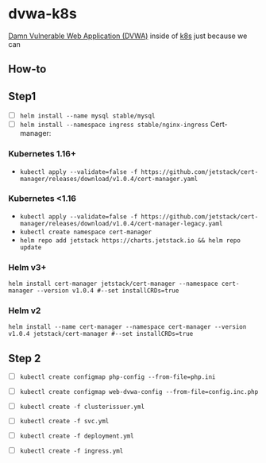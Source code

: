 # dvwa-k8s

[Damn Vulnerable Web Application (DVWA)](http://www.dvwa.co.uk/) inside of [k8s](https://kubernetes.io/docs/concepts/overview/what-is-kubernetes/) just because we can 

## How-to

## Step1

* [ ] `helm install --name mysql stable/mysql`
* [ ] `helm install --namespace ingress stable/nginx-ingress`
Cert-manager:
### Kubernetes 1.16+
* `kubectl apply --validate=false -f https://github.com/jetstack/cert-manager/releases/download/v1.0.4/cert-manager.yaml`

### Kubernetes <1.16
* `kubectl apply --validate=false -f https://github.com/jetstack/cert-manager/releases/download/v1.0.4/cert-manager-legacy.yaml`
* `kubectl create namespace cert-manager`
* `helm repo add jetstack https://charts.jetstack.io && helm repo update`
### Helm v3+
  `helm install cert-manager jetstack/cert-manager --namespace cert-manager --version v1.0.4 #--set installCRDs=true`

### Helm v2
  `helm install --name cert-manager --namespace cert-manager --version v1.0.4 jetstack/cert-manager #--set installCRDs=true`

## Step 2

* [ ] `kubectl create configmap php-config --from-file=php.ini`
* [ ] `kubectl create configmap web-dvwa-config --from-file=config.inc.php`
* [ ] `kubectl create -f clusterissuer.yml`
* [ ] `kubectl create -f svc.yml`
* [ ] `kubectl create -f deployment.yml`
* [ ] `kubectl create -f ingress.yml`

